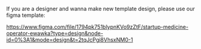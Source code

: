 If you are a designer and wanna make new template design, please use our figma template:

https://www.figma.com/file/1794pk751blypnKVo9zZtF/startup-medicine-operator-ewawka?type=design&node-id=0%3A1&mode=design&t=2tqJcPgi8VhsxNM0-1
